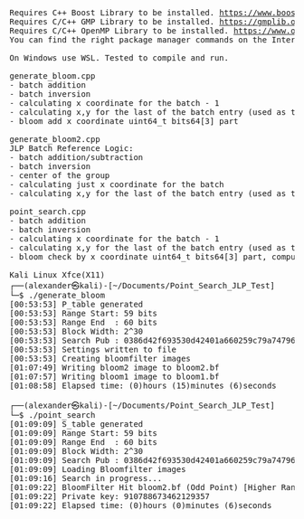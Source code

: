 <pre>
Requires C++ Boost Library to be installed. <a href="https://www.boost.org">https://www.boost.org</a>
Requires C/C++ GMP Library to be installed. <a href="https://gmplib.org">https://gmplib.org</a>
Requires C/C++ OpenMP Library to be installed. <a href="https://www.openmp.org">https://www.openmp.org</a>
You can find the right package manager commands on the Internet for your Linux Distro.

On Windows use WSL. Tested to compile and run.

generate_bloom.cpp
- batch addition
- batch inversion
- calculating x coordinate for the batch - 1
- calculating x,y for the last of the batch entry (used as the next startPoint)
- bloom add x coordinate uint64_t bits64[3] part

generate_bloom2.cpp
JLP Batch Reference Logic:
- batch addition/subtraction
- batch inversion
- center of the group
- calculating just x coordinate for the batch
- calculating x,y for the last of the batch entry (used as the next startPoint)

point_search.cpp
- batch addition
- batch inversion
- calculating x coordinate for the batch - 1
- calculating x,y for the last of the batch entry (used as the next startPoint)
- bloom check by x coordinate uint64_t bits64[3] part, computing y coordinate only if there is a hit

Kali Linux Xfce(X11)  
┌──(alexander㉿kali)-[~/Documents/Point_Search_JLP_Test]
└─$ ./generate_bloom
[00:53:53] P_table generated
[00:53:53] Range Start: 59 bits
[00:53:53] Range End  : 60 bits
[00:53:53] Block Width: 2^30
[00:53:53] Search Pub : 0386d42f693530d42401a660259c79a74796db05e1ebe8bef5727c535a1f45df80
[00:53:53] Settings written to file
[00:53:53] Creating bloomfilter images
[01:07:49] Writing bloom2 image to bloom2.bf
[01:07:57] Writing bloom1 image to bloom1.bf
[01:08:58] Elapsed time: (0)hours (15)minutes (6)seconds
                                                                                                                  
┌──(alexander㉿kali)-[~/Documents/Point_Search_JLP_Test]
└─$ ./point_search  
[01:09:09] S_table generated
[01:09:09] Range Start: 59 bits
[01:09:09] Range End  : 60 bits
[01:09:09] Block Width: 2^30
[01:09:09] Search Pub : 0386d42f693530d42401a660259c79a74796db05e1ebe8bef5727c535a1f45df80
[01:09:09] Loading Bloomfilter images
[01:09:16] Search in progress...
[01:09:22] BloomFilter Hit bloom2.bf (Odd Point) [Higher Range Half]
[01:09:22] Private key: 910788673462129357
[01:09:22] Elapsed time: (0)hours (0)minutes (6)seconds


</pre>
